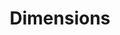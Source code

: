 ---
bigquery: https://console.cloud.google.com/bigquery?p=covid-19-dimensions-ai&page=table&d=data&t=publications
contributors: Digital Science, https://www.digital-science.com/
cost: Free for personal, non-commercial use.
description: Dimensions contains more than 100 million publications, ranging from
  articles published in scholarly journals, books and book chapters, to preprints
  and conference proceedings. All publications are contextualized with linked data
  sets, funding, publications, patents, clinical trials, and policy documents. You
  can also view associated categories, funders, institutions, and researcher profiles.
documentation: https://docs.dimensions.ai/bigquery/index.html
last_edit: 04/05/2022, 10:00:10
location: https://www.dimensions.ai/products/free/
maintained_by: Digital Science, https://www.digital-science.com/
schema_fields:
- organisation_details
- associated_publication_pmid
- conference
- funder_org_acronyms
- clinical_trial_ids
- funding_amount
- linkout
- embargo_date
- established
- repository_name
- name
- research_orgs
- family_id
- associated_grant_ids
- current_assignee
- date_print
- funder_org_state_codes
- open_access_categories_v2
- funding_details
- active_years
- wikipedia_url
- license
- date_normal
- citation_string
- conditions
- status
- address
- family_members_ids
- book_title
- legal_events
- funder_org
- abstract
- legal_status
- research_org_countries
- granted_year
- research_org_cities
- arxiv_id
- expiration_year
- research_org_state_codes
- assignee_orgs
- original_abstract
- language
- types
- end_date
- application_number
- parent_id
- original_assignee
- resulting_publication_doi
- categories
- current_assignee_orgs
- funder_countries
- open_access_categories
- category_uoa
- year
- brief_title
- category_for
- date_imported_gbq
- resulting_publication_ids
- id
- funding_aud
- priority_date
- original_assignee_countries
- volume
- research_org_country_names
- research_org_city_names
- funding_currency
- cpc
- authors
- acronyms
- doi
- granted_date
- category_hrcs_hc
- kind
- relationships
- assignee_countries
- publication_ids
- created_date
- publication_date
- end_year
- reference_ids
- mesh_terms
- original_title
- citations_count
- grant_number
- funding_chf
- category_hrcs_rac
- category_rcdc
- email_address
- phase
- category_icrp_cso
- associated_publication_doi
- date
- associated_publication_id
- external_ids
- start_year
- repository_id
- investigators
- pmid
- inventor_names
- citations
- jurisdiction
- research_org_state_names
- funding_usd
- isbn
- patent_ids
- funding_cad
- family_count
- date_modified
- expiration_date
- funding_jpy
- subtitles
- foa_number
- acronym
- funding_cny
- concepts
- links
- eisbn
- funding_eur
- cited_by_ids
- registry
- filing_status
- proceedings_title
- issue
- category_hra
- date_inserted
- title
- funding_nzd
- supporting_grant_ids
- acknowledgements
- book_series_title
- description
- funder_org_countries
- repository_url
- ipcr
- aliases
- journal_lists
- source_id
- researcher_ids
- interventions
- funding_gbp
- type
- current_assignee_countries
- publisher
- journal
- publication_year
- funder_orgs
- priority_year
- mesh_headings
- filing_date
- category_bra
- associated_publication_arxiv_id
- labels
- start_date
- editors
- pages
- category_icrp_ct
- gender
- filing_year
- pmcid
- original_assignee_orgs
- category_sdg
- funder_org_cities
- metrics
- altmetrics
- date_online
shortname: dimensions
tags:
- scholarly literature
- patents
- funding
- clinical trials
- academic profiles
terms_of_use: 'Use of both the Dimensions COVID-19 dataset and full Dimensions dataset
  are subject to the Dimensions Terms of use: https://www.dimensions.ai/policies-terms-legal '
title: Dimensions
uuid: dcff88bd-fe6b-4fdb-8159-809bf9d7bc1c
---